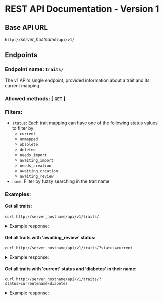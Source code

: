 # REST API Documentation - Version 1

## Base API URL

`http://`*server_hostname*`/api/v1/`

## **Endpoints**

### Endpoint name: `traits/`

The v1 API's single endpoint, provided information about a trait and its current mapping.
### Allowed methods: [ `GET` ]

### Filters:
- `status`: Each trait mapping can have one of the following status values to filter by:
    + `current`
    + `unmapped`
    + `obsolete`
    + `deleted`
    + `needs_import`
    + `awaiting_import`
    + `needs_creation`
    + `awaiting_creation`
    + `awaiting_review`
- `name`: Filter by fuzzy searching in the trait name

### Examples:

#### Get all traits:

```
curl http://server_hostname/api/v1/traits/
```
<details>
<summary>Example response:</summary>

``` json
{
  "count": 3,
  "next": null,
  "previous": null,
  "results": [
    {
      "trait_id": 296,
      "name": "/ Spastic paraplegia /",
      "current_mapping": null,
      "status": "unmapped",
      "number_of_source_records": 7
    },
    {
      "trait_id": 291,
      "name": "/ pancreatic cancer, susceptibility to, 4 /",
      "current_mapping": {
        "mapping_id": 65,
        "mapped_term": {
          "term_id": 108,
          "curie": "MONDO:0013685",
          "iri": "http://purl.obolibrary.org/obo/MONDO_0013685",
          "label": "/ pancreatic cancer, susceptibility to, 4 /",
          "status": "awaiting_import",
          "description": null,
          "cross_refs": null
        },
        "is_reviewed": true
      },
      "status": "awaiting_import",
      "number_of_source_records": 5
    },
    {
      "trait_id": 293,
      "name": "/ Pancreatic cancer 4 /",
      "current_mapping": {
        "mapping_id": 67,
        "mapped_term": {
          "term_id": 110,
          "curie": null,
          "iri": null,
          "label": "/ Familial cancer of breast, 2 /",
          "status": "awaiting_creation",
          "description": "Description for familial cancer of breast, 2",
          "cross_refs": "Orphanet:0000405"
        },
        "is_reviewed": true
      },
      "status": "awaiting_creation",
      "number_of_source_records": 1
    }
  ]
}
```
</details>


#### Get all traits with 'awaiting_review' status:
```
curl http://server_hostname/api/v1/traits/?status=current
```

<details>
<summary>Example response:</summary>

``` json
{
  "count": 3,
  "next": null,
  "previous": null,
  "results": [
    {
      "trait_id": 298,
      "name": "/ digestive system disease /",
      "current_mapping": {
        "mapping_id": 72,
        "mapped_term": {
          "term_id": 115,
          "curie": "EFO:0000405",
          "iri": "http://www.ebi.ac.uk/efo/EFO_0000405",
          "label": "/ digestive system disease /",
          "status": "current",
          "description": null,
          "cross_refs": null
        },
        "is_reviewed": false
      },
      "status": "awaiting_review",
      "number_of_source_records": 4
    },
    {
      "trait_id": 300,
      "name": "/ Insulin-resistant diabetes mellitus /",
      "current_mapping": {
        "mapping_id": 74,
        "mapped_term": {
          "term_id": 117,
          "curie": "MONDO:0013253",
          "iri": "http://purl.obolibrary.org/obo/MONDO_0013253",
          "label": "/ breast-ovarian cancer, familial, susceptibility to, 3 /",
          "status": "needs_import",
          "description": null,
          "cross_refs": null
        },
        "is_reviewed": false
      },
      "status": "awaiting_review",
      "number_of_source_records": 1
    },
    {
      "trait_id": 303,
      "name": "/ Pancreatic cancer 4 /",
      "current_mapping": {
        "mapping_id": 77,
        "mapped_term": {
          "term_id": 120,
          "curie": null,
          "iri": null,
          "label": "/ Familial cancer of breast, 2 /",
          "status": "awaiting_creation",
          "description": "Description for familial cancer of breast, 2",
          "cross_refs": "Orphanet:0000405"
        },
        "is_reviewed": false
      },
      "status": "awaiting_review",
      "number_of_source_records": 1
    }
  ]
}
```
</details>

#### Get all traits with 'current' status and 'diabetes' in their name:
```
curl http://server_hostname/api/v1/traits/?status=current&name=diabetes
```

<details>
<summary>Example response:</summary>

``` json
{
  "count": 1,
  "next": null,
  "previous": null,
  "results": [
    {
      "trait_id": 51,
      "name": "/ Diabetes mellitus /",
      "current_mapping": {
        "mapping_id": 52,
        "mapped_term": {
          "term_id": 95,
          "curie": "EFO:0000400",
          "iri": "http://www.ebi.ac.uk/efo/EFO_0000400",
          "label": "/ Diabetes mellitus /",
          "status": "current",
          "description": null,
          "cross_refs": null
        },
        "is_reviewed": true
      },
      "status": "current",
      "number_of_source_records": 9
    }
  ]
}
```
</details>
